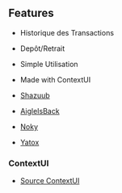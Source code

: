 ## Features
- Historique des Transactions
- Depôt/Retrait
- Simple Utilisation
- Made with ContextUI

- [Shazuub](https://github.com/Shazuub)

- [AigleIsBack](https://github.com/AigleIsBack)

- [Noky](https://github.com/nokyaya)

- [Yatox](https://github.com/Yatox18)

### ContextUI
- [Source ContextUI](https://github.com/Kalyptus/ContextUI)
